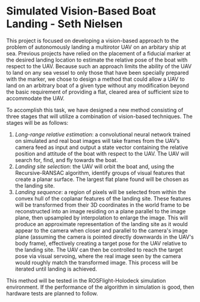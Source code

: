 ﻿# Simulated Vision-Based Boat Landing - Seth Nielsen

This project is focused on developing a vision-based approach to the problem of autonomously landing a multirotor UAV on an arbitary ship at sea. Previous projects have relied on the placement of a fiducial marker at the desired landing location to estimate the relative pose of the boat with respect to the UAV. Because such an approach limits the ability of the UAV to land on any sea vessel to only those that have been specially prepared with the marker, we chose to design a method that could allow a UAV to land on an arbitrary boat of a given type without any modification beyond the basic requirement of providing a flat, cleared area of sufficient size to accommodate the UAV.

To accomplish this task, we have designed a new method consisting of three stages that will utilize a combination of vision-based techniques. The stages will be as follows:

  1. *Long-range relative estimation*: a convolutional neural network trained on simulated and real boat images will take frames from the UAV’s camera feed as input and output a state vector containing the relative position and attitude of the boat with respect to the UAV. The UAV will search for, find, and fly towards the boat.
  2. *Landing site selection*: the UAV will orbit the boat and, using the Recursive-RANSAC algorithm, identify groups of visual features that create a planar surface. The largest flat plane found will be chosen as the landing site.
  3. *Landing sequence*: a region of pixels will be selected from within the convex hull of the coplanar features of the landing site. These features will be transformed from their 3D coordinates in the world frame to be reconstructed into an image residing on a plane parallel to the image plane, then upsampled by interpolation to enlarge the image. This will produce an approximate representation of the landing site as it would appear to the camera when closer and parallel to the camera's image plane (assuming the camera is pointed directly downwards in the UAV's body frame), effectively creating a target pose for the UAV relative to the landing site. The UAV can then be controlled to reach the target pose via visual servoing, where the real image seen by the camera would roughly match the transformed image. This process will be iterated until landing is achieved.

This method will be tested in the ROSFlight-Holodeck simulation environment. If the performance of the algorithm in simulation is good, then hardware tests are planned to follow.